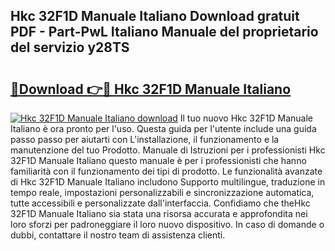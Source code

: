 ## Hkc 32F1D Manuale Italiano Download gratuit PDF - Part-PwL Italiano Manuale del proprietario del servizio y28TS

# <h2><a href="http://dfbbj8p.blite.top/?on=Hkc+32F1D+Manuale+Italiano">🔗Download 👉🔴 Hkc 32F1D Manuale Italiano</a></h2>

[![Hkc 32F1D Manuale Italiano download](https://i.imgur.com/lujVjoI.png)](http://dfbbj8p.blite.top/?on=Hkc+32F1D+Manuale+Italiano)
Il tuo nuovo Hkc 32F1D Manuale Italiano è ora pronto per l'uso. Questa guida per l'utente include una guida passo passo per aiutarti con L'installazione, il funzionamento e la manutenzione del tuo Prodotto. Manuale di Istruzioni per i professionisti Hkc 32F1D Manuale Italiano questo manuale è per i professionisti che hanno familiarità con il funzionamento dei tipi di prodotto. Le funzionalità avanzate di Hkc 32F1D Manuale Italiano includono Supporto multilingue, traduzione in tempo reale, impostazioni personalizzabili e sincronizzazione automatica, tutte accessibili e personalizzate dall'interfaccia. Confidiamo che theHkc 32F1D Manuale Italiano sia stata una risorsa accurata e approfondita nei loro sforzi per padroneggiare il loro nuovo dispositivo. In caso di domande o dubbi, contattare il nostro team di assistenza clienti.
